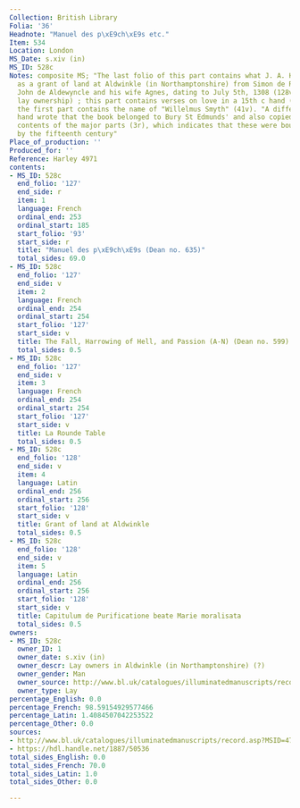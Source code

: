 ```yaml
---
Collection: British Library
Folia: '36'
Headnote: "Manuel des p\xE9ch\xE9s etc."
Item: 534
Location: London
MS_Date: s.xiv (in)
MS_ID: 528c
Notes: composite MS; "The last folio of this part contains what J. A. Herbert describes
  as a grant of land at Aldwinkle (in Northamptonshire) from Simon de Repindon to
  John de Aldewyncle and his wife Agnes, dating to July 5th, 1308 (128v)"  (may suggest
  lay ownership) ; this part contains verses on love in a 15th c hand (f. 128v) ;
  the first part contains the name of "Willelmus Smyth" (41v). "A different fifteenth-century
  hand wrote that the book belonged to Bury St Edmunds' and also copied a table of
  contents of the major parts (3r), which indicates that these were bound together
  by the fifteenth century"
Place_of_production: ''
Produced_for: ''
Reference: Harley 4971
contents:
- MS_ID: 528c
  end_folio: '127'
  end_side: r
  item: 1
  language: French
  ordinal_end: 253
  ordinal_start: 185
  start_folio: '93'
  start_side: r
  title: "Manuel des p\xE9ch\xE9s (Dean no. 635)"
  total_sides: 69.0
- MS_ID: 528c
  end_folio: '127'
  end_side: v
  item: 2
  language: French
  ordinal_end: 254
  ordinal_start: 254
  start_folio: '127'
  start_side: v
  title: The Fall, Harrowing of Hell, and Passion (A-N) (Dean no. 599)
  total_sides: 0.5
- MS_ID: 528c
  end_folio: '127'
  end_side: v
  item: 3
  language: French
  ordinal_end: 254
  ordinal_start: 254
  start_folio: '127'
  start_side: v
  title: La Rounde Table
  total_sides: 0.5
- MS_ID: 528c
  end_folio: '128'
  end_side: v
  item: 4
  language: Latin
  ordinal_end: 256
  ordinal_start: 256
  start_folio: '128'
  start_side: v
  title: Grant of land at Aldwinkle
  total_sides: 0.5
- MS_ID: 528c
  end_folio: '128'
  end_side: v
  item: 5
  language: Latin
  ordinal_end: 256
  ordinal_start: 256
  start_folio: '128'
  start_side: v
  title: Capitulum de Purificatione beate Marie moralisata
  total_sides: 0.5
owners:
- MS_ID: 528c
  owner_ID: 1
  owner_date: s.xiv (in)
  owner_descr: Lay owners in Aldwinkle (in Northamptonshire) (?)
  owner_gender: Man
  owner_source: http://www.bl.uk/catalogues/illuminatedmanuscripts/record.asp?MSID=4716&CollID=8&NStart=4971
  owner_type: Lay
percentage_English: 0.0
percentage_French: 98.59154929577466
percentage_Latin: 1.4084507042253522
percentage_Other: 0.0
sources:
- http://www.bl.uk/catalogues/illuminatedmanuscripts/record.asp?MSID=4716&CollID=8&NStart=4971
- https://hdl.handle.net/1887/50536
total_sides_English: 0.0
total_sides_French: 70.0
total_sides_Latin: 1.0
total_sides_Other: 0.0

---
```

